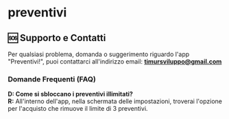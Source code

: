 # preventivi
## 🆘 Supporto e Contatti

Per qualsiasi problema, domanda o suggerimento riguardo l'app "Preventivi!", puoi contattarci all'indirizzo email: **timursviluppo@gmail.com**

### Domande Frequenti (FAQ)
**D: Come si sbloccano i preventivi illimitati?**  
**R:** All'interno dell'app, nella schermata delle impostazioni, troverai l'opzione per l'acquisto che rimuove il limite di 3 preventivi.
